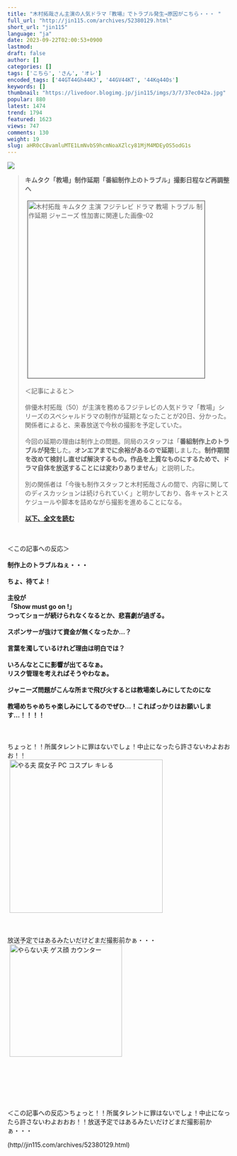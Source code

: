 ```yaml
---
title: "木村拓哉さん主演の人気ドラマ『教場』でトラブル発生→原因がこちら・・・ "
full_url: "http://jin115.com/archives/52380129.html"
short_url: "jin115"
language: "ja"
date: 2023-09-22T02:00:53+0900
lastmod: 
draft: false
author: []
categories: []
tags: ['こちら', 'さん', 'オレ']
encoded_tags: ['44GT44Gh44KJ', '44GV44KT', '44Kq44Os']
keywords: []
thumbnail: "https://livedoor.blogimg.jp/jin115/imgs/3/7/37ec042a.jpg"
popular: 880
latest: 1474
trend: 1794
featured: 1623
views: 747
comments: 130
weight: 19
slug: aHR0cC8vamluMTE1LmNvbS9hcmNoaXZlcy81MjM4MDEyOS5odG1s
---
```


![](https://livedoor.blogimg.jp/jin115/imgs/3/7/37ec042a.jpg)

<div><a name='more'></a> <blockquote><b>キムタク「教場」制作延期「番組制作上のトラブル」撮影日程など再調整へ</b><br> <br> <img src='https//livedoor.blogimg.jp/jin115/imgs/6/0/609ad96c.png' width='400' border='1' hspace='5' class='pict' alt='木村拓哉 キムタク 主演 フジテレビ ドラマ 教場 トラブル 制作延期 ジャニーズ 性加害に関連した画像-02'><br> <br> ＜記事によると＞<br> <br> 俳優木村拓哉（50）が主演を務めるフジテレビの人気ドラマ「教場」シリーズのスペシャルドラマの制作が延期となったことが20日、分かった。関係者によると、来春放送で今秋の撮影を予定していた。<br> <br> 今回の延期の理由は制作上の問題。同局のスタッフは「<b>番組制作上のトラブルが発生</b>した。<b>オンエアまでに余裕があるので延期</b>しました。<b>制作期間を改めて検討し直せば解決するもの。</b><b>作品を上質なものにするためで、ドラマ自体を放送することには変わりありません</b>」と説明した。<br> <br> 別の関係者は「今後も制作スタッフと木村拓哉さんの間で、内容に関してのディスカッションは続けられていく」と明かしており、各キャストとスケジュールや脚本を詰めながら撮影を進めることになる。<br> <br> <a href='https//news.yahoo.co.jp/articles/e5f044ad53a920e4477b681e60d011f57451bddb' target='_blank'><b>以下、全文を読む</b></a></blockquote><br> <br> ＜この記事への反応＞<br> <br> <b>制作上のトラブルねぇ・・・</b><br> <br> <b>ちょ、待てよ！</b><br> <br> <b>主役が<br> 「Show must go on !」<br> つってショーが続けられなくなるとか、悲喜劇が過ぎる。</b><br> <br> <b>スポンサーが抜けて資金が無くなったか…？</b><br> <br> <b>言葉を濁しているけれど理由は明白では？</b><br> <br> <b>いろんなとこに影響が出てるなぁ。<br> リスク管理を考えればそうやわなぁ。</b><br> <br> <b>ジャニーズ問題がこんな所まで飛び火するとは教場楽しみにしてたのにな</b><br> <br> <b>教場めちゃめちゃ楽しみにしてるのでぜひ…！こればっかりはお願いします…！！！！</b><br> <br> <br> <br> ちょっと！！所属タレントに罪はないでしょ！中止になったら許さないわよおおお！！<br> <img src='https//livedoor.blogimg.jp/jin115/imgs/a/9/a95111d6.gif' alt='やる夫 腐女子 PC コスプレ キレる' width='346' border='0' hspace='5' class='pict'><br> <br> <br> <br> 放送予定ではあるみたいだけどまだ撮影前かぁ・・・<br> <img src='https//livedoor.blogimg.jp/jin115/imgs/1/b/1b80878f.gif' alt='やらない夫 ゲス顔 カウンター' width='254' border='0' hspace='5' class='pict'><br> <br> <br> <br> <br> <br> <br> <p>＜この記事への反応＞ちょっと！！所属タレントに罪はないでしょ！中止になったら許さないわよおおお！！放送予定ではあるみたいだけどまだ撮影前かぁ・・・</p></div>

(http//jin115.com/archives/52380129.html)

